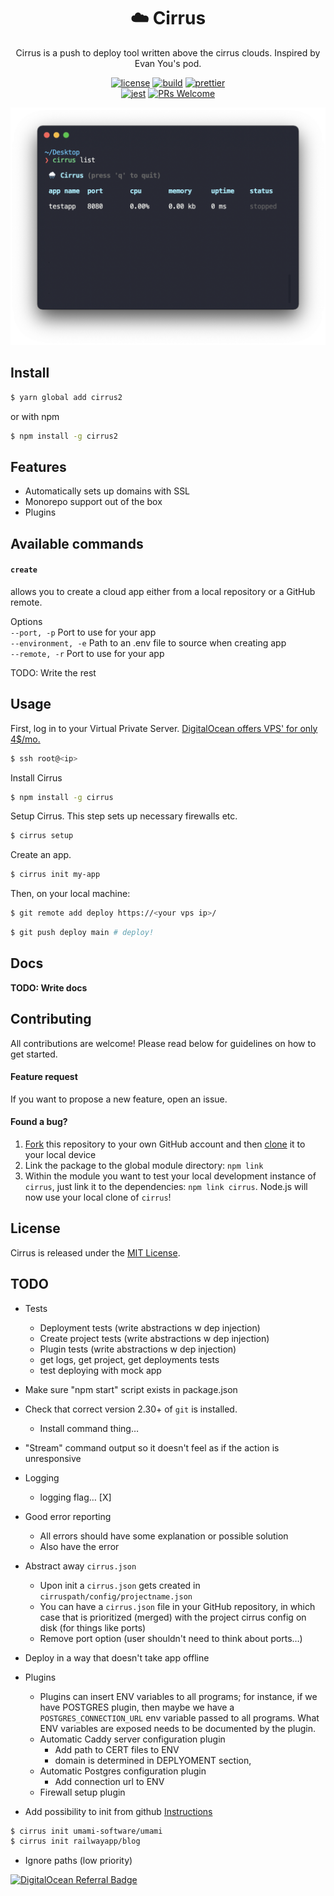 <h1 align="center" style="font-weight: bold">☁️ Cirrus</h1>

<div align="center">

Cirrus is a push to deploy tool written above the cirrus clouds. Inspired by Evan You's pod.

[![license](https://img.shields.io/badge/license-MIT-blue.svg)](https://github.com/skoshx/cirrus/blob/main/LICENSE.md)
[![build](https://github.com/skoshx/cirrus/actions/workflows/ci.yml/badge.svg)](https://github.com/skoshx/cirrus/actions/workflows/ci.yml)
[![prettier](https://img.shields.io/badge/code_style-prettier-ff69b4.svg)](https://github.com/prettier/prettier)
<br />
[![jest](https://jestjs.io/img/jest-badge.svg)](https://github.com/facebook/jest)
[![PRs Welcome](https://img.shields.io/badge/PRs-welcome-brightgreen.svg)](https://github.com/skoshx/cirrus/blob/main/CONTRIBUTING.md#pull-requests)

</div>

<p align="center">
<img src="docs/carbon-improved.png" width="688" />
</p>

## Install

```bash
$ yarn global add cirrus2
```

or with npm

```bash
$ npm install -g cirrus2
```

## Features

- Automatically sets up domains with SSL
- Monorepo support out of the box
- Plugins

## Available commands

#### **`create`**

allows you to create a cloud app either from a local repository or a GitHub remote.

Options<br />
`--port, -p` Port to use for your app<br />
`--environment, -e` Path to an .env file to source when creating app<br />
`--remote, -r` Port to use for your app<br />

TODO: Write the rest

## Usage

First, log in to your Virtual Private Server. [DigitalOcean offers VPS' for only 4$/mo.](https://m.do.co/c/c8178a5d5ec6)

```bash
$ ssh root@<ip>
```

Install Cirrus

```bash
$ npm install -g cirrus
```

Setup Cirrus. This step sets up necessary firewalls etc.

```bash
$ cirrus setup
```

Create an app.

```bash
$ cirrus init my-app
```

Then, on your local machine:

```bash
$ git remote add deploy https://<your vps ip>/
```

```bash
$ git push deploy main # deploy!
```

## Docs

**TODO: Write docs**

## Contributing

All contributions are welcome! Please read below for guidelines on how to get started.

#### Feature request

If you want to propose a new feature, open an issue.

#### Found a bug?

1. [Fork](https://help.github.com/articles/fork-a-repo/) this repository to your own GitHub account and then [clone](https://help.github.com/articles/cloning-a-repository/) it to your local device
2. Link the package to the global module directory: `npm link`
3. Within the module you want to test your local development instance of `cirrus`, just link it to the dependencies: `npm link cirrus`. Node.js will now use your local clone of `cirrus`!

## License

Cirrus is released under the [MIT License](https://opensource.org/licenses/MIT).

## TODO

- Tests

  - Deployment tests (write abstractions w dep injection)
  - Create project tests (write abstractions w dep injection)
  - Plugin tests (write abstractions w dep injection)
  - get logs, get project, get deployments tests
  - test deploying with mock app

- Make sure "npm start" script exists in package.json

- Check that correct version 2.30+ of `git` is installed.

  - Install command thing…

- "Stream" command output so it doesn't feel as if the action is unresponsive

- Logging

  - logging flag… [X]

- Good error reporting

  - All errors should have some explanation or possible solution
  - Also have the error

- Abstract away `cirrus.json`

  - Upon init a `cirrus.json` gets created in `cirruspath/config/projectname.json`
  - You can have a `cirrus.json` file in your GitHub repository, in which case that is prioritized (merged)
    with the project cirrus config on disk (for things like ports)
  - Remove port option (user shouldn't need to think about ports…)

- Deploy in a way that doesn't take app offline

- Plugins

  - Plugins can insert ENV variables to all programs; for instance, if we have POSTGRES plugin, then maybe we have a `POSTGRES_CONNECTION_URL` env variable passed to all programs. What ENV variables are exposed needs to be documented by the plugin.
  - Automatic Caddy server configuration plugin
    - Add path to CERT files to ENV
    - domain is determined in DEPLYOMENT section,
  - Automatic Postgres configuration plugin
    - Add connection url to ENV
  - Firewall setup plugin

- Add possibility to init from github
  [Instructions](https://github.com/railwayapp/starters/tree/master/examples/umami)

```bash
$ cirrus init umami-software/umami
$ cirrus init railwayapp/blog
```

- Ignore paths (low priority)

[![DigitalOcean Referral Badge](https://web-platforms.sfo2.digitaloceanspaces.com/WWW/Badge%202.svg)](https://www.digitalocean.com/?refcode=c8178a5d5ec6&utm_campaign=Referral_Invite&utm_medium=Referral_Program&utm_source=badge)
